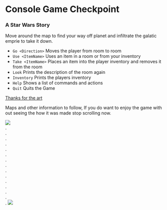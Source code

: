 # Console Game Checkpoint

### A Star Wars Story

Move around the map to find your way off planet and infiltrate the galatic emprie to take it down.

  - `Go <Direction>` Moves the player from room to room
  - `Use <ItemName>` Uses an item in a room or from your inventory
  - `Take <ItemName>` Places an item into the player inventory and removes it from the room
  - `Look` Prints the description of the room again
  - `Inventory` Prints the players inventory
  - `Help` Shows a list of commands and actions
  - `Quit` Quits the Game



<a href="https://asciiart.website/index.php?art=movies/star%20wars">Thanks for the art</a>

Maps and other information to follow, If you do want to enjoy the game with out seeing the how it was made stop scrolling now.

<img src="https://vignette.wikia.nocookie.net/starwars/images/c/cc/Star-wars-logo-new-tall.jpg/revision/latest/scale-to-width-down/340?cb=20190313021755" />
</br>.</br>.</br>.</br>.</br>.</br>.</br>.</br>.</br>.</br>.</br>.</br>.</br>.</br>.</br>.

<img src="http://vignette2.wikia.nocookie.net/starwars/images/c/c5/Echo_Base_Layout_AoRSR.png/revision/latest?cb=20160618224920"/>
